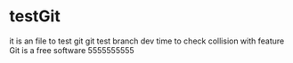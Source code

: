 # testGit
it is an file to test git
git test branch dev
time to check collision with feature
Git is a free software
5555555555